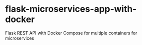 # flask-microservices-app-with-docker
Flask REST API with Docker Compose for multiple containers for microservices
